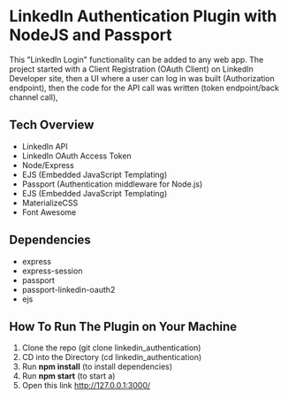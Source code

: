 # LinkedIn Authentication Plugin with NodeJS and Passport

This "LinkedIn Login" functionality can be added to any web app. The project started with a Client Registration (OAuth Client) on LinkedIn Developer site, then a UI where a user can log in was built (Authorization endpoint), then the code for the API call was written (token endpoint/back channel call),

## Tech Overview

- LinkedIn API
- LinkedIn OAuth Access Token
- Node/Express
- EJS (Embedded JavaScript Templating)
- Passport (Authentication middleware for Node.js)
- EJS (Embedded JavaScript Templating)
- MaterializeCSS
- Font Awesome

## Dependencies

- express
- express-session
- passport
- passport-linkedin-oauth2
- ejs

## How To Run The Plugin on Your Machine

1. Clone the repo (git clone linkedin_authentication)
2. CD into the Directory (cd linkedin_authentication)
3. Run **npm install** (to install dependencies)
4. Run **npm start** (to start a)
5. Open this link http://127.0.0.1:3000/